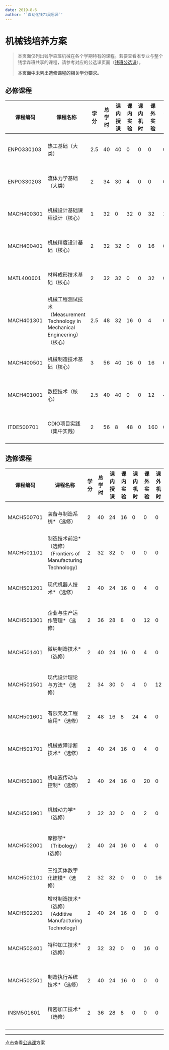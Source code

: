 ```yaml
---
date: 2019-8-6
author: '`自动化钱71吴思源`'
---
```


# 机械钱培养方案
> 本页面仅列出钱学森班机械在各个学期特有的课程。若要查看本专业与整个钱学森班共享的课程，请参考对应的公选课页面（[钱班公选课](/program/qianxuesen)）。
>
> **本页面中未列出选修课程的相关学分要求。**

## 必修课程

| **课程编码** | **课程名称**                                                 | **学**       **分** | **总**   **学**   **时** | **课内**   **授课** | **课内**   **实验** | **课**   **内**   **机**   **时** | **课**   **外**   **实**   **验** | **课**   **外**   **机**   **时** | **开课学期** | **开课单位** |
| ------------ | ------------------------------------------------------------ | ------------------- | ------------------------ | ------------------- | ------------------- | --------------------------------- | --------------------------------- | --------------------------------- | ------------ | ------------ |
| ENPO330103   | 热工基础（大类）                                             | 2.5                 | 40                       | 40                  | 0                   | 0                                 | 0                                 | 0                                 | 4            | 能动学院     |
| ENPO330203   | 流体力学基础（大类）                                         | 2                   | 34                       | 30                  | 4                   | 0                                 | 0                                 | 0                                 | 5            | 能动学院     |
| MACH400301   | 机械设计基础课程设计（核心）                                 | 1                   | 32                       | 0                   | 32                  | 0                                 | 32                                | 16                                | 5            | 机械学院     |
| MACH400401   | 机械精度设计基础（核心）                                     | 2                   | 32                       | 32                  | 0                   | 0                                 | 16                                | 0                                 | 5            | 机械学院     |
| MATL400601   | 材料成形技术基础（核心）                                     | 2                   | 32                       | 32                  | 0                   | 0                                 | 32                                | 0                                 | 6            | 机械学院     |
| MACH401301   | 机械工程测试技术（Measurement   Technology in Mechanical Engineering）（核心） | 2.5                 | 48                       | 32                  | 16                  | 0                                 | 4                                 | 0                                 | 6            | 机械学院     |
| MACH400501   | 机械制造技术基础（核心）                                     | 3                   | 56                       | 40                  | 16                  | 0                                 | 16                                | 0                                 | 6            | 机械学院     |
| MACH401001   | 数控技术（核心）                                             | 2.5                 | 40                       | 40                  | 0                   | 0                                 | 12                                | 4                                 | 6            | 机械学院     |
| ITDE500701   | CDIO项目实践（集中实践）                                     | 2                   | 56                       | 8                   | 48                  | 0                                 | 160                               | 0                                 | 6            | 机械学院     |





## 选修课程

| **课程编码** | **课程名称**                                                 | **学**       **分** | **总**   **学**   **时** | **课内**   **授课** | **课内**   **实验** | **课**   **内**   **机**   **时** | **课**   **外**   **实**   **验** | **课**   **外**   **机**   **时** | **开课学期** | **开课单位** |
| ------------ | ------------------------------------------------------------ | ------------------- | ------------------------ | ------------------- | ------------------- | --------------------------------- | --------------------------------- | --------------------------------- | ------------ | ------------ |
| MACH500701   | 装备与制造系统*（选修）                                      | 2                   | 40                       | 24                  | 16                  | 0                                 | 0                                 | 0                                 | 6            | 机械学院     |
| MACH501101   | 制造技术前沿*（选修）（Frontiers   of  Manufacturing Technology） | 2                   | 32                       | 32                  | 0                   | 0                                 | 0                                 | 0                                 | 7            | 机械学院     |
| MACH501201   | 现代机器人技术*（选修）                                      | 2                   | 40                       | 24                  | 16                  | 0                                 | 4                                 | 0                                 | 6            | 机械学院     |
| MACH501301   | 企业与生产运作管理*（选修）                                  | 2                   | 36                       | 28                  | 8                   | 0                                 | 12                                | 0                                 | 6            | 机械学院     |
| MACH501401   | 微纳制造技术*（选修）                                        | 2                   | 40                       | 24                  | 16                  | 0                                 | 4                                 | 0                                 | 7            | 机械学院     |
| MACH501501   | 现代设计理论与方法*（选修）                                  | 2                   | 34                       | 30                  | 0                   | 4                                 | 0                                 | 12                                | 6            | 机械学院     |
| MACH501601   | 有限元及工程应用*（选修）                                    | 2                   | 48                       | 16                  | 8                   | 24                                | 4                                 | 0                                 | 7            | 机械学院     |
| MACH501701   | 机械故障诊断技术*（选修）                                    | 2                   | 40                       | 24                  | 16                  | 0                                 | 4                                 | 0                                 | 6            | 机械学院     |
| MACH501801   | 机电液传动与控制*（选修）                                    | 2                   | 40                       | 24                  | 16                  | 0                                 | 20                                | 0                                 | 6            | 机械学院     |
| MACH501901   | 机械动力学*（选修）                                          | 2                   | 32                       | 32                  | 0                   | 0                                 | 2                                 | 0                                 | 6            | 机械学院     |
| MACH502001   | 摩擦学*（Tribology）(选修）                                  | 2                   | 40                       | 24                  | 16                  | 0                                 | 4                                 | 0                                 | 6            | 机械学院     |
| MACH502101   | 三维实体数字化建模*（选修）                                  | 2                   | 32                       | 32                  | 0                   | 0                                 | 0                                 | 16                                | 7            | 机械学院     |
| MACH502201   | 增材制造技术*（选修）（Additive   Manufacturing Technology） | 2                   | 40                       | 24                  | 16                  | 0                                 | 0                                 | 0                                 | 6            | 机械学院     |
| MACH502401   | 特种加工技术*（选修）                                        | 2                   | 32                       | 32                  | 0                   | 0                                 | 16                                | 0                                 | 7            | 机械学院     |
| MACH502501   | 制造执行系统技术*（选修）                                    | 2                   | 40                       | 24                  | 16                  | 0                                 | 0                                 | 0                                 | 6            | 机械学院     |
| INSM501601   | 精密加工技术*（选修）                                        | 2                   | 36                       | 28                  | 8                   | 0                                 | 0                                 | 0                                 | 7            | 机械学院     |





---



点击查看[公选课](/program/qianxuesen)方案
